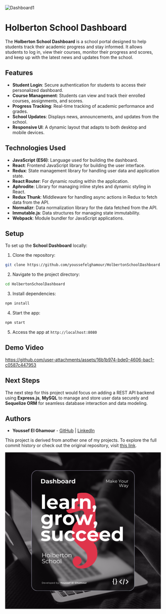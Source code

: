 ![Dashboard1](./client/src/assets/hero1.png)

# Holberton School Dashboard

The **Holberton School Dashboard** is a school portal designed to help students track their academic progress and stay informed. It allows students to log in, view their courses, monitor their progress and scores, and keep up with the latest news and updates from the school.

## Features

- **Student Login**: Secure authentication for students to access their personalized dashboard.
- **Course Management**: Students can view and track their enrolled courses, assignments, and scores.
- **Progress Tracking**: Real-time tracking of academic performance and grades.
- **School Updates**: Displays news, announcements, and updates from the school.
- **Responsive UI**: A dynamic layout that adapts to both desktop and mobile devices.

## Technologies Used

- **JavaScript (ES6)**: Language used for building the dashboard.
- **React**: Frontend JavaScript library for building the user interface.
- **Redux**: State management library for handling user data and application state.
- **React Router**: For dynamic routing within the application.
- **Aphrodite**: Library for managing inline styles and dynamic styling in React.
- **Redux Thunk**: Middleware for handling async actions in Redux to fetch data from the API.
- **Normalizr**: Data normalization library for the data fetched from the API.
- **Immutable.js**: Data structures for managing state immutability.
- **Webpack**: Module bundler for JavaScript applications.

## Setup

To set up the **School Dashboard** locally:

1. Clone the repository: 

```bash
git clone https://github.com/youssefelghamour/HolbertonSchoolDashboard.git
```
2. Navigate to the project directory:

```bash
cd HolbertonSchoolDashboard
```

3. Install dependencies:

```bash
npm install
```

4. Start the app:

```bash
npm start
```

5. Access the app at `http://localhost:8080`

## Demo Video

https://github.com/user-attachments/assets/16b1b974-bde0-4606-bac1-c0587c447953

## Next Steps

The next step for this project would focus on adding a REST API backend using **Express.js**, **MySQL** to manage and store user data securely and **Sequelize ORM** for seamless database interaction and data modeling.

## Authors

- **Youssef El Ghamour** - [GitHub](https://github.com/youssefelghamour) | [LinkedIn](https://www.linkedin.com/in/youssefelghamour/)

This project is derived from another one of my projects. To explore the full commit history or check out the original repository, visit [this link](https://github.com/youssefelghamour/alx-react).

![Dashboard1](./client/src/assets/Holberton%20School%20Dashboard%202.png)